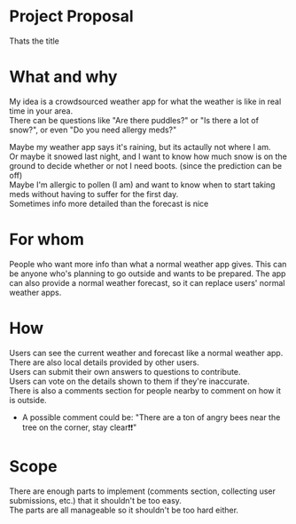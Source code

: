 # Project Proposal

Thats the title

# What and why

My idea is a crowdsourced weather app for what the weather is like in real time in your area.<br>
There can be questions like "Are there puddles?" or "Is there a lot of snow?", or even "Do you need allergy meds?"

Maybe my weather app says it's raining, but its actaully not where I am.<br>
Or maybe it snowed last night, and I want to know how much snow is on the ground to decide whether or not I need boots. (since the prediction can be off)<br>
Maybe I'm allergic to pollen (I am) and want to know when to start taking meds without having to suffer for the first day.<br>
Sometimes info more detailed than the forecast is nice

# For whom

People who want more info than what a normal weather app gives. This can be anyone who's planning to go outside and wants to be prepared. The app can also provide a normal weather forecast, so it can replace users' normal weather apps.

# How

Users can see the current weather and forecast like a normal weather app.<br>
There are also local details provided by other users.<br>
Users can submit their own answers to questions to contribute.<br>
Users can vote on the details shown to them if they're inaccurate.<br>
There is also a comments section for people nearby to comment on how it is outside.<br>
  - A possible comment could be: "There are a ton of angry bees near the tree on the corner, stay clear❗❗"

# Scope

There are enough parts to implement (comments section, collecting user submissions, etc.) that it shouldn't be too easy.<br>
The parts are all manageable so it shouldn't be too hard either.
